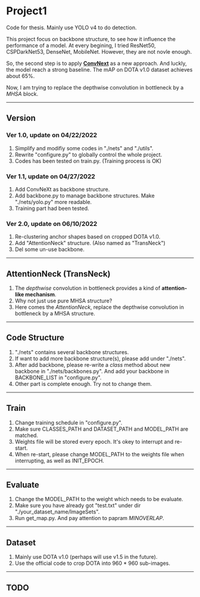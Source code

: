 # Project1
Code for thesis. Mainly use YOLO v4 to do detection.

This project focus on backbone structure, to see how it influence the performance of a model. At every begining, I tried ResNet50, CSPDarkNet53, DenseNet, MobileNet.
However, they are not novle enough.

So, the second step is to apply [__ConvNext__](https://arxiv.org/pdf/2201.03545.pdf) as a new approach. And luckly, the model reach a strong baseline. The mAP
on DOTA v1.0 dataset achieves about 65%.

Now, I am trying to replace the depthwise convolution in bottleneck by a _MHSA_ block.

---

## Version  
### Ver 1.0, update on 04/22/2022  
1. Simplify and modifiy some codes in "./nets" and "./utils".  
2. Rewrite "configure.py" to globally control the whole project.
3. Codes has been tested on train.py. (Training process is OK)  

### Ver 1.1, update on 04/27/2022
1. Add ConvNeXt as backbone structure.  
2. Add backbone.py to manage backbone structures. Make "./nets/yolo.py" more readable.  
3. Training part had been tested.

### Ver 2.0, update on 06/10/2022
1. Re-clustering anchor shapes based on cropped DOTA v1.0.  
2. Add "AttentionNeck" structure. (Also named as "TransNeck") 
3. Del some un-use backbone.  

---

## AttentionNeck (TransNeck)
1. The _depthwise_ convolution in bottleneck provides a kind of __attention-like mechanism__.  
2. Why not just use pure MHSA structure?  
3. Here comes the _AttentionNeck_, replace the depthwise convolution in bottleneck by a MHSA structure.  

---

## Code Structure
1. "./nets" contains several backbone structures.  
2. If want to add more backbone structure(s), please add under "./nets".  
3. After add backbone, please re-write a _class_ method about new backbone in "./nets/backbones.py". And add your backbone in BACKBONE_LIST in "configure.py".  
4. Other part is complete enough. Try not to change them.

---

## Train
1. Change training schedule in "configure.py".  
2. Make sure CLASSES_PATH and DATASET_PATH and MODEL_PATH are matched.
3. Weights file will be stored every epoch. It's okey to interrupt and re-start.
4. When re-start, please change MODEL_PATH to the weights file when interrupting, as well as INIT_EPOCH.  

---

## Evaluate
1. Change the MODEL_PATH to the weight which needs to be evaluate.  
2. Make sure you have already got "test.txt" under dir "./your_dataset_name/ImageSets".  
3. Run get_map.py. And pay attention to papram _MINOVERLAP_.  

---

## Dataset
1. Mainly use DOTA v1.0 (perhaps will use v1.5 in the future).  
2. Use the official code to crop DOTA into 960 * 960 sub-images.  

---

## TODO

